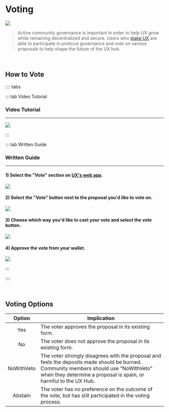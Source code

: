 # Voting

![](/bg/participate-gov.png)

> Active community governance is important in order to help UX grow while remaining decentralized and secure. Users who [stake UX](/users/staking-umee/staking-umee) are able to participate in protocol governance and vote on various proposals to help shape the future of the UX hub.

<br>

## How to Vote

:::: tabs

::: tab Video Tutorial

### Video Tutorial

---

![](/bg/vote.gif)

:::

::: tab Written Guide

### Written Guide

---

#### 1) Select the "Vote" section on [UX's web app](https://app.umee.cc/#/governance).

![](/bg/select-vote-section.png)

#### 2) Select the "Vote" button next to the proposal you'd like to vote on.

![](/bg/click-vote.png)

#### 3) Choose which way you'd like to cast your vote and select the vote button.

![](/bg/choose-vote-option.png)

#### 4) Approve the vote from your wallet.

![](/bg/confirm-vote-in-wallet.png)

:::

::::

<br>

## Voting Options

|   Option   | Implication                                                                                                                                                                                                |
| :--------: | ---------------------------------------------------------------------------------------------------------------------------------------------------------------------------------------------------------- |
|    Yes     | The voter approves the proposal in its existing form.                                                                                                                                                      |
|     No     | The voter does not approve the proposal in its existing form.                                                                                                                                              |
| NoWithVeto | The voter strongly disagrees with the proposal and feels the deposits made should be burned. Community members should use “NoWithVeto” when they determine a proposal is spam, or harmful to the UX Hub. |
|  Abstain   | The voter has no preference on the outcome of the vote, but has still participated in the voting process.                                                                                                  |
